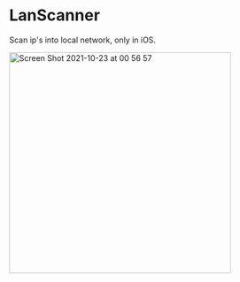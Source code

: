 # LanScanner

Scan ip's into local network, only in iOS.

<img width="400" alt="Screen Shot 2021-10-23 at 00 56 57" src="https://user-images.githubusercontent.com/31082311/138541685-6554e766-887d-41cc-97c6-0e9a92a5fc4e.png">
